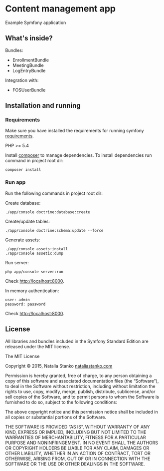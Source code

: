 Content management app
==========

Example Symfony application

What's inside?
-------------------------------

Bundles:

  * EnrollmentBundle
  * MeetingBundle
  * LogEntryBundle

Integration with:

  * FOSUserBundle

Installation and running
----------------------------------

### Requirements

Make sure you have installed the requirements for running symfony [requirements][1].

PHP >= 5.4

Install [composer][2] to manage dependencies.
To install dependencies run command in project root dir:

    composer install


### Run app

Run the following commands in project root dir:

Create database:

    ./app/console doctrine:database:create

Create/update tables:

    ./app/console doctrine:schema:update --force

Generate assets:

    ./app/console assets:install
    ./app/console assetic:dump

Run server:

    php app/console server:run

Check [http://localhost:8000][3].

In memory authentication:

    user: admin
    password: password

Check [http://localhost:8000][3].

License
---------------

All libraries and bundles included in the Symfony Standard Edition are
released under the MIT license.

The MIT License

Copyright © 2015, Natalia Stanko [nataliastanko.com][5]

Permission is hereby granted, free of charge, to any person obtaining a copy
of this software and associated documentation files (the “Software”), to deal
in the Software without restriction, including without limitation the rights
to use, copy, modify, merge, publish, distribute, sublicense, and/or sell
copies of the Software, and to permit persons to whom the Software is
furnished to do so, subject to the following conditions:

The above copyright notice and this permission notice shall be included in
all copies or substantial portions of the Software.

THE SOFTWARE IS PROVIDED “AS IS”, WITHOUT WARRANTY OF ANY KIND, EXPRESS OR
IMPLIED, INCLUDING BUT NOT LIMITED TO THE WARRANTIES OF MERCHANTABILITY,
FITNESS FOR A PARTICULAR PURPOSE AND NONINFRINGEMENT. IN NO EVENT SHALL THE
AUTHORS OR COPYRIGHT HOLDERS BE LIABLE FOR ANY CLAIM, DAMAGES OR OTHER
LIABILITY, WHETHER IN AN ACTION OF CONTRACT, TORT OR OTHERWISE, ARISING FROM,
OUT OF OR IN CONNECTION WITH THE SOFTWARE OR THE USE OR OTHER DEALINGS IN
THE SOFTWARE.


[1]:  http://symfony.com/doc/current/reference/requirements.html
[2]:  http://getcomposer.org/
[3]:  http://localhost:8000/
[4]:  https://phpunit.de/manual/current/en/installation.html
[5]:  http://nataliastanko.com/
